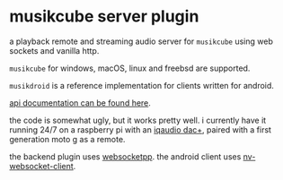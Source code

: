# musikcube server plugin

a playback remote and streaming audio server for `musikcube` using web sockets and vanilla http.

`musikcube` for windows, macOS, linux and freebsd are supported. 

`musikdroid` is a reference implementation for clients written for android.

[api documentation can be found here](https://github.com/clangen/musikcube/wiki/remote-api-documentation).

the code is somewhat ugly, but it works pretty well. i currently have it running 24/7 on a raspberry pi with an [iqaudio dac+](http://iqaudio.co.uk/audio/8-pi-dac-0712411999643.html), paired with a first generation moto g as a remote. 

the backend plugin uses [websocketpp](https://github.com/zaphoyd/websocketpp). the android client uses [nv-websocket-client](https://github.com/TakahikoKawasaki/nv-websocket-client).

